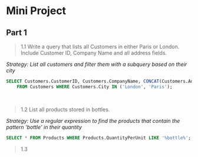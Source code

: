 # Mini Project

## Part 1

> 1.1 Write a query that lists all Customers in either Paris or London. Include Customer ID, Company Name and all address fields. 

*Strategy: List all customers and filter them with a subquery based on their city*

```SQL
SELECT Customers.CustomerID, Customers.CompanyName, CONCAT(Customers.Address, ' ', Customers.PostalCode, ', ', Customers.Region, ', ', Customers.City)
    FROM Customers WHERE Customers.City IN ('London', 'Paris');
```

<br>

> 1.2 List all products stored in bottles.

*Strategy: Use a regular expression to find the products that contain the pattern 'bottle' in their quantity*

```SQL
SELECT * FROM Products WHERE Products.QuantityPerUnit LIKE '%bottle%';
```

> 1.3
